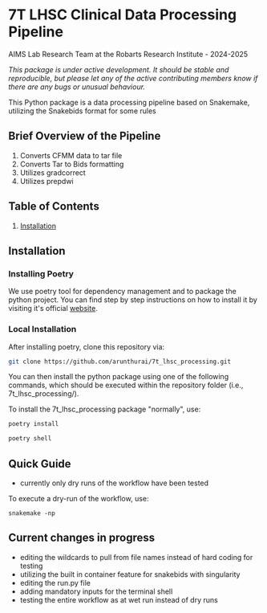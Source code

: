 # 7T LHSC Clinical Data Processing Pipeline 
AIMS Lab Research Team at the Robarts Research Institute - 2024-2025

*This package is under active development. It should be stable and reproducible, but please let any of the active contributing members know if there are any bugs or unusual behaviour.*

This Python package is a data processing pipeline based on Snakemake, utilizing the Snakebids format for some rules

## Brief Overview of the Pipeline
1. Converts CFMM data to tar file
2. Converts Tar to Bids formatting 
3. Utilizes gradcorrect
4. Utilizes prepdwi

## Table of Contents
1. [Installation](#installation)

## Installation

### Installing Poetry
We use poetry tool for dependency management and to package the python project. You can find step by step instructions on how to install it by visiting it's official [website](https://python-poetry.org/docs/).

### Local Installation

After installing poetry, clone this repository via:

```bash
git clone https://github.com/arunthurai/7t_lhsc_processing.git
```

You can then install the python package using one of the following commands, which should be executed within the repository folder (i.e., 7t_lhsc_processing/).

To install the 7t_lhsc_processing package "normally", use: 

```bash
poetry install 
```
```bash
poetry shell 
```

## Quick Guide
- currently only dry runs of the workflow have been tested

To execute a dry-run of the workflow, use:

```
snakemake -np
```

## Current changes in progress
- editing the wildcards to pull from file names instead of hard coding for testing
- utilizing the built in container feature for snakebids with singularity
- editing the run.py file
- adding mandatory inputs for the terminal shell
- testing the entire workflow as at wet run instead of dry runs 





